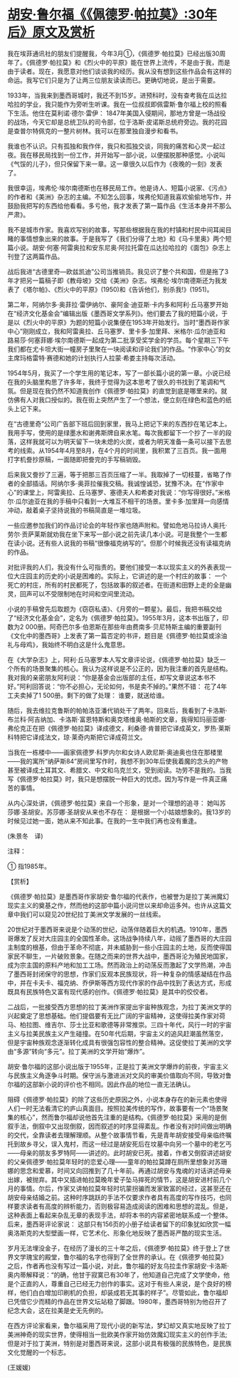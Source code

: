 # [胡安·鲁尔福《《佩德罗·帕拉莫》:30年后》原文及赏析](https://www.vrrw.net/wx/12403.html)

我在埃菲通讯社的朋友们提醒我，今年3月①，《佩德罗·帕拉莫》已经出版30周年了。《佩德罗·帕拉莫》和《烈火中的平原》能在世界上流传，不是由于我，而是由于读者。现在，我愿意对他们谈谈我的经历。我从没有想到这些作品会有这样的命运。我写它们只是为了让两三位朋友读读而已。更确切地说，是出于需要。

1933年，当我来到墨西哥城时，我还不到15岁。进预科时，没有查考我在瓜达拉哈拉的学业，我只能作为旁听生听课。我在一位叔叔即佩雷斯·鲁尔福上校的照看下生活。他住在莫利诺·德尔·雷伊： 1847年美国入侵期间，那地方曾是一场战役的战场，今天它却是总统卫队的司令部，位于洛斯·皮诺斯总统府旁边。我的花园是查普尔特佩克的一整片树林。我可以在那里独自漫步和看书。

我谁也不认识。只有孤独和我作伴，我只和孤独交谈，同我的痛苦和心灵一起过夜。我在移民局找到一份工作，并开始写一部小说，以便摆脱那种感觉。小说叫《气馁的儿子》，但只保留下来一章。这一章很久以后作为《夜晚的一刻》发表了。

我很幸运，埃弗伦·埃尔南德斯也在移民局工作。他是诗人、短篇小说家、《污点》的作者和《美洲》杂志的主编。不知怎么回事，埃弗伦知道我喜欢偷偷地写作，并鼓励我把写的东西给他看看。多亏他，我才发表了第一篇作品《生活本身并不那么严肃》。

我不是城市作家。我喜欢写别的故事，写那些根据我在我的村镇和村民中间耳闻目睹的事情想象出来的故事。于是我写了《我们分得了土地》和《马卡里奥》两个短篇小说。胡安·何塞·阿雷奥拉和安东尼奥·阿拉托雷在瓜达拉哈拉的《面包》杂志上刊登了这两篇作品。

战后我进“古德里奇—欧兹凯迪”公司当推销员。我见识了整个共和国，但是拖了3年才把另一篇稿子即《教母坡》交给《美洲》杂志。埃弗伦·埃尔南德斯还为我发表了《塔尔帕》、《烈火中的平原》(1950)和《告诉他们，别杀我!》(1951)。



第二年，阿纳尔多·奥菲拉·雷伊纳尔、豪阿金·迪亚斯·卡内多和阿利·丘马塞罗开始在“经济文化基金会”编辑出版《墨西哥文学系列》。他们要去了我的短篇小说，于是以《烈火中的平原》为题的短篇小说集便在1953年开始发行。当时“墨西哥作家中心”刚刚成立，我和阿雷奥拉、丘马塞罗、里卡多·加里拜、米格尔·瓜尔迪亚和路易莎·何塞菲娜·埃尔南德斯一起成为第二批享受奖学金的学员。每个星期三下午我们都在尤卡坦大街一幢房子里聚在一块阅读和评论我们的作品。“作家中心”的女主席玛格雷特·赛德和她的计划执行人拉蒙·希娄主持每次活动。

1954年5月，我买了一个学生用的笔记本，写了一部长篇小说的第一章。小说已经在我的头脑里构思了许多年，我终于觉得为这本思考了很久的书找到了笔调和气氛。但是现在我仍然不知道我创作《佩德罗·帕拉莫》的直觉到底是哪里来的。就仿佛有人对我口授似的。我在街上突然产生了一个想法，便立刻在绿色和蓝色的纸头上记下来。

在“古德里奇”公司广告部下班后回到家里，我马上把记下来的东西抄在笔记本上。我用手写，使用的是绿墨水和谢弗斯牌自来水笔。每次我都留下一个抄了一半的段落，这样我就可以为明天留下一块未熄的火炭，或者为明天准备一条可以接下去思考的线索。从1954年4月至8月，在4个月的时间里，我积累了三百页。我一面用打字机誊抄原稿，一面随即把誊完的手写稿销毁。

后来我又誊抄了三遍，等于把那三百页压缩了一半。我取掉了一切枝蔓，省略了作者的全部插话。阿纳尔多·奥菲拉催我交稿。我诚惶诚恐，犹豫不决。在“作家中心”的课堂上，阿雷奥拉、丘马塞罗、塞德夫人和希娄对我说：“你写得很好。”米格尔·瓜尔迪亚在我的手稿中只看到一大堆互不相干的场景。里卡多·加里拜一向感情冲动，敲着桌子坚持说我的书稿简直是一堆垃圾。

一些应邀参加我们的作品讨论会的年轻作家也随声附和。譬如危地马拉诗人奥托·劳尔·贡萨莱斯就劝我在坐下来写一部小说之前先读几本小说。可是我整个一生都在读小说。还有些人说我的书稿“很像福克纳写的”。但那个时候我还没有读福克纳的作品。

对批评我的人们，我没有什么可指责的。要他们接受一本以现实主义的外表表现一位大庄园主的历史的小说是困难的。实际上，它讲述的是一个村庄的故事： 一个死亡的村庄，所有的村民都死了，包括故事的叙述者。在街道和田野上走的全是幽灵，回声可以不受限制地在时间和空间里流动。

小说的手稿曾先后取题为《窃窃私语》、《月旁的一颗星》。最后，我把书稿交给了“经济文化基金会”，定名为《佩德罗·帕拉莫》。1955年3月，这本书出版了，印数为2 000册。阿奇巴尔多·伯恩斯在那些年由费南多·贝尼特斯主编的重要副刊《文化中的墨西哥》上发表了第一篇否定的书评，题目是《佩德罗·帕拉莫或涂油礼与母鸡》，我始终不明白这是什么鬼意思。

在《大学杂志》上，阿利·丘马塞罗本人写文章评论说，《佩德罗·帕拉莫》缺乏一个所有的场景聚集的核心。我认为这样说是不公正的，因为我注重的首先是结构。我对我的亲密朋友阿利说：“你是基金会出版部的主任，却写文章说这本书不好。”阿利回答说：“你不必担心，无论如何，书是卖不掉的。”果然不错： 花了4年工夫卖掉了1 500册。剩下的做了处理： 谁要，就送给谁。

随后，我去维拉克鲁斯的帕帕洛亚潘代销处干了两年。回来后，我看到了卡洛斯·布兰科·阿吉纳加、卡洛斯·富恩特斯和奥克塔维奥·帕斯的文章，我得知玛丽亚娜·弗伦克正在把《佩德罗·帕拉莫》译成德文，利桑德·肯普把它译成英文，罗热·莱斯科特把它译成法文，琼·莱奇内斯把它译成荷兰文。

当我在一栋楼中——画家佩德罗·科罗内尔和女诗人欧尼斯·奥迪奥也住在那楼里——我的寓所“纳萨斯84”房间里写作时，我想不到30年后使我着魔的念头的产物甚至被译成土耳其文、希腊文、中文和乌克兰文，受到阅读。功劳不是我的。当我写《佩德罗·帕拉莫》时，我只是想摆脱一种巨大的忧虑。因为写作是一件真正痛苦的事情。

从内心深处讲，《佩德罗·帕拉莫》来自一个形象，是对一个理想的追寻： 她叫苏莎娜·圣胡安。苏莎娜·圣胡安从来也不存在： 是根据一个小姑娘想象的。我13岁的时候见过她一面，她从来不知此事。在我的一生中我们再也没有重逢。

(朱景冬　译)

注释：

① 指1985年。

【赏析】

《佩德罗·帕拉莫》是墨西哥作家胡安·鲁尔福的代表作，也被誉为是拉丁美洲魔幻现实主义的奠基之作，然而他的这部中篇小说问世以来却命运多舛。也许从这篇文章中我们可以窥见20世纪拉丁美洲文学发展的一丝线索。

20世纪对于墨西哥来说是个动荡的世纪，动荡伴随着巨大的机遇。1910年，墨西哥爆发了反对大庄园主的全国性革命。这场战争持续八年，动摇了墨西哥的大庄园主制度的根基，但由于革命不彻底，并未威胁到一些小庄园主的土地，反而使得国家民不聊生，一片破败景象。在随之而来的世界大战中，墨西哥沦为殖民地国家，成为宗主国的原料产地和加工工场。然而政治上的动荡反而激起了文学热潮，冲击了墨西哥封闭保守的思想，作家们反观本民族现状，将一种复杂的情感凝结在作品中，并在卡夫卡、福克纳、乔伊斯等西方现代作家的作品中找到了表达方式，形成既具有民族特色又富有现代感的创作。《佩德罗·帕拉莫》是其中的佼佼者。

二战后，一批接受西方思想的拉丁美洲作家提出宇宙种族观念，为拉丁美洲文学的兴起奠定了思想基础。他们提倡要有无比广阔的宇宙精神，这使得拉美作家对荷马、柏拉图、维吉尔、莎士比亚和歌德等非常推崇。三四十年代，风行一时的宇宙主义与拉美民族主义产生碰撞。在50年代后期，宇宙主义的追风赶潮虽然落空，但是宇宙种族观念逐渐转化成具有很强包容性的整合精神。这促使拉丁美洲的文学由“多源”转向“多元”。拉丁美洲的文学开始“爆炸”。

胡安·鲁尔福的这部小说出版于1955年，正是拉丁美洲文学爆炸的前夜，宇宙主义与民族主义角逐争斗时期。保守派与激进派对文风的审美价值取向不同，导致对鲁尔福的这部新小说的评价也不相同。因此作品的地位一直无法确认。

阻碍《佩德罗·帕拉莫》的除了这些历史原因之外，小说本身存在的新元素也使得人们一时无法看清它的庐山真面目。按照拉美传统的写作，故事要有一个“场景聚集的核心”，然而鲁尔福却说他首先注重的是结构。《佩德罗·帕拉莫》采用的是倒叙手法，倒叙中又出现倒叙，因而叙述的时序显得紊乱。作者没有对时间做出明确的交代，全靠读者去理解理顺。从整个故事情节看，先是青年胡安接受母亲临终嘱托到故乡寻父，误入鬼村，而这一经过是胡安死后在坟墓中向另一个墓中的老乞丐——母亲的朋友多罗特阿——讲述的。此时胡安已死。接着，作者又倒叙讲述胡安的父亲佩德罗·帕拉莫年轻时的恋爱心理——童年的帕拉莫蹲在厕所里想象对苏珊娜的思念和爱慕，时间又向回推到了几十年前。再通过胡安与鬼魂的对话讲述母亲出嫁，被抛弃。其中又插进帕拉莫晚年爱子坠马摔死的情节，这是胡安进村前几个月的事情。尔后，作家又讲帕拉莫年轻时坑蒙拐骗而发家致富的经过，这甚至还在胡安母亲结婚之前。这种时序跳跃的手法不仅要求作者具有高度的写作技巧，也同样要求读者有高度的辨析能力，否则极容易造成阅读的困难和思想的混乱。但是，这种表面上看起来杂乱无章的表现手法，却将本书的内容紧密地联系成一个整体。后来，墨西哥评论家说： 这部只有156页的小册子给读者留下的印象犹如欣赏一幅奥洛斯克的大型壁画一样，它艺术化、形象化地反映了墨西哥严酷的现实生活。

岁月无法埋没金子，在经历了漫长的三十年之后，《佩德罗·帕拉莫》终于登上了世界文学瑰宝的殿堂，鲁尔福的名字也得到了全世界的承认。在《佩德罗·帕拉莫》之后，作者再也没有写过一篇小说，对此，鲁尔福的好友乌拉圭作家胡安·卡洛斯·奥内蒂解释说：“的确，他甘于寂寞已有30年了，他知道自己完成了文学使命，他是个正直的人，尊重自己已经无力创作的事实。这对于有些人来说，是个良好的榜样，他们白白增加印刷机的负担，却装成若无其事的样子”。尽管如此，鲁尔福却已凭借它少而精的作品在世界文坛站稳了脚跟。1980年，墨西哥特别为他召开了纪念大会，这在拉美是史无先例的。

在西方评论家看来，鲁尔福采用了现代小说的新写法，梦幻却又真实地反映了拉丁美洲神奇的现实世界，使得相当一批欧美作家开始仿效魔幻现实主义的创作手法;但是对于拉丁美洲，特别是对墨西哥来说，这部小说具有极强的民族特色，是民族文化觉醒的一个标志。

(王媛媛)

